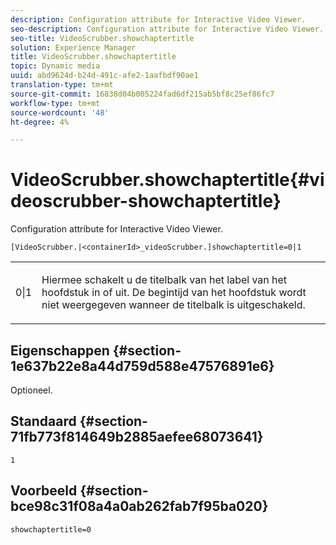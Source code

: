 ```yaml
---
description: Configuration attribute for Interactive Video Viewer.
seo-description: Configuration attribute for Interactive Video Viewer.
seo-title: VideoScrubber.showchaptertitle
solution: Experience Manager
title: VideoScrubber.showchaptertitle
topic: Dynamic media
uuid: abd9624d-b24d-491c-afe2-1aafbdf90ae1
translation-type: tm+mt
source-git-commit: 16838d04b005224fad6df215ab5bf8c25ef86fc7
workflow-type: tm+mt
source-wordcount: '48'
ht-degree: 4%

---
```



# VideoScrubber.showchaptertitle{#videoscrubber-showchaptertitle}

Configuration attribute for Interactive Video Viewer.

`[VideoScrubber.|<containerId>_videoScrubber.]showchaptertitle=0|1`

<table id="table_441553CD34C94A58A9D7CBF772DEDDB6"> 
 <tbody> 
  <tr> 
   <td colname="col1"> <p> <span class="codeph"> 0|1</span> </p> </td> 
   <td colname="col2"> <p> Hiermee schakelt u de titelbalk van het label van het hoofdstuk in of uit. De begintijd van het hoofdstuk wordt niet weergegeven wanneer de titelbalk is uitgeschakeld. </p> </td> 
  </tr> 
 </tbody> 
</table>

## Eigenschappen {#section-1e637b22e8a44d759d588e47576891e6}

Optioneel.

## Standaard {#section-71fb773f814649b2885aefee68073641}

`1`

## Voorbeeld {#section-bce98c31f08a4a0ab262fab7f95ba020}

```
showchaptertitle=0
```

